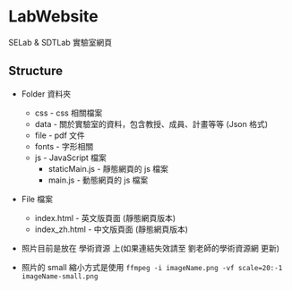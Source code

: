 # LabWebsite
SELab & SDTLab 實驗室網頁

## Structure
* Folder 資料夾
  * css - css 相關檔案  
  * data - 關於實驗室的資料，包含教授、成員、計畫等等 (Json 格式)  
  * file - pdf 文件  
  * fonts - 字形相關
  * js - JavaScript 檔案  
    * staticMain.js - 靜態網頁的 js 檔案
    * main.js - 動態網頁的 js 檔案
* File 檔案
  * index.html - 英文版頁面 (靜態網頁版本)
  * index_zh.html - 中文版頁面 (靜態網頁版本)

* 照片目前是放在 學術資源 上(如果連結失效請至 劉老師的學術資源網 更新)
* 照片的 small 縮小方式是使用 `ffmpeg -i imageName.png -vf scale=20:-1 imageName-small.png`
